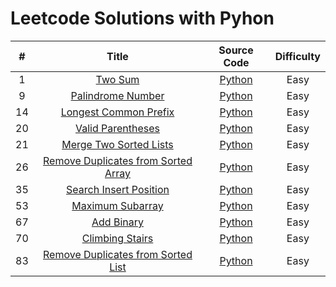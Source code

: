 # Leetcode Solutions with Pyhon

| # | Title | Source Code | Difficulty |
|:---:|:---:|:---:|:---:|
| 1 | [Two Sum](https://leetcode.com/problems/two-sum/)  | [Python](01_twoSum.py) | Easy |
| 9 | [Palindrome Number](https://leetcode.com/problems/palindrome-number/)  | [Python](09_palindromeNumber.py) | Easy |
| 14 | [Longest Common Prefix](https://leetcode.com/problems/longest-common-prefix/)  | [Python](14_longestCommonPrefix.py) | Easy |
| 20 | [Valid Parentheses](https://leetcode.com/problems/longest-common-prefix/)  | [Python](20_validParentheses.py) | Easy |
| 21 | [Merge Two Sorted Lists](https://leetcode.com/problems/merge-two-sorted-lists/)  | [Python](21_mergeTwoLists.py) | Easy |
| 26 | [Remove Duplicates from Sorted Array](https://leetcode.com/problems/remove-duplicates-from-sorted-array/)  | [Python](26_removeDuplicates.py) | Easy |
| 35 | [Search Insert Position](https://leetcode.com/problems/remove-duplicates-from-sorted-array/)  | [Python](35_searchInsert.py) | Easy |
| 53 | [Maximum Subarray](https://leetcode.com/problems/maximum-subarray/)  | [Python](53_maxSubArray.py) | Easy |
| 67 | [Add Binary](https://leetcode.com/problems/add-binary/)  | [Python](67_addBinary.py) | Easy |
| 70 | [Climbing Stairs](https://leetcode.com/problems/climbing-stairs/)  | [Python](70_climbStairs.py) | Easy |
| 83 | [Remove Duplicates from Sorted List](https://leetcode.com/problems/remove-duplicates-from-sorted-list/)  | [Python](83_deleteDuplicates.py) | Easy |